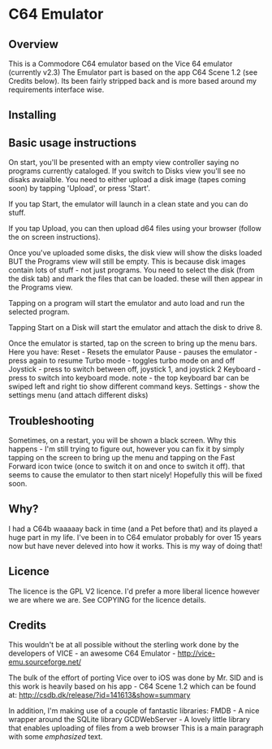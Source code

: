 # C64 Emulator

## Overview
This is a Commodore C64 emulator based on the Vice 64 emulator (currently v2.3)
The Emulator part is based on the app C64 Scene 1.2 (see Credits below).
Its been fairly stripped back and is more based around my requirements interface wise.

## Installing

## Basic usage instructions
On start, you'll be presented with an empty view controller saying no programs currently cataloged.  If you switch to Disks view  you'll see no disaks avaialble.
You need to either upload a disk image (tapes coming soon) by tapping 'Upload', or press 'Start'.

If you tap Start, the emulator will launch in a clean state and you can do stuff.

If you tap Upload, you can then upload d64 files using your browser (follow the on screen instructions).

Once you've uploaded some disks, the disk view will show the disks loaded BUT the Programs view will still be empty. This is because disk images contain lots of stuff - not just programs.  You need to select the disk (from the disk tab) and mark the files that can be loaded. these will then appear in the Programs view.

Tapping on a program will start the emulator and auto load and run the selected program.

Tapping Start on a Disk will start the emulator and attach the disk to drive 8.


Once the emulator is started, tap on the screen to bring up the menu bars.
Here you have:
Reset - Resets the emulator
Pause - pauses the emulator - press again to resume
Turbo mode - toggles turbo mode on and off
Joystick - press to switch between off, joystick 1, and joystick 2
Keyboard - press to switch into keyboard mode. note - the top keyboard bar can be swiped left and right tio show different command keys.
Settings - show the settings menu (and attach different disks)

## Troubleshooting
Sometimes, on a restart, you will be shown a black screen. Why this happens - I'm still trying to figure out, however you can fix it by simply tapping on the screen to bring up the menu and tapping on the Fast Forward icon twice (once to switch it on and once to switch it off).  that seems to cause the emulator to then start nicely!  Hopefully this will be fixed soon. 

## Why?
I had a C64b waaaaay back in time (and a Pet before that) and its played a huge part in my life. 
I've been in to C64 emulator probably for over 15 years now but have never deleved into how it works.
This is my way of doing that!  

## Licence
The licence is the GPL V2 licence. I'd prefer a more liberal licence however we are where we are. See COPYING for the licence details.  

## Credits
This wouldn't be at all possible without the sterling work done by the developers of VICE - an awesome C64 Emulator - http://vice-emu.sourceforge.net/

The bulk of the effort of porting Vice over to iOS was done by Mr. SID and is this work is heavily based on his app - C64 Scene 1.2 which can be found at: 
http://csdb.dk/release/?id=141613&show=summary

In addition, I'm making use of a couple of fantastic libraries:
FMDB - A nice wrapper around the SQLite library
GCDWebServer - A lovely little library that enables uploading of files from a web browser
This is a main paragraph with some *emphasized* text.